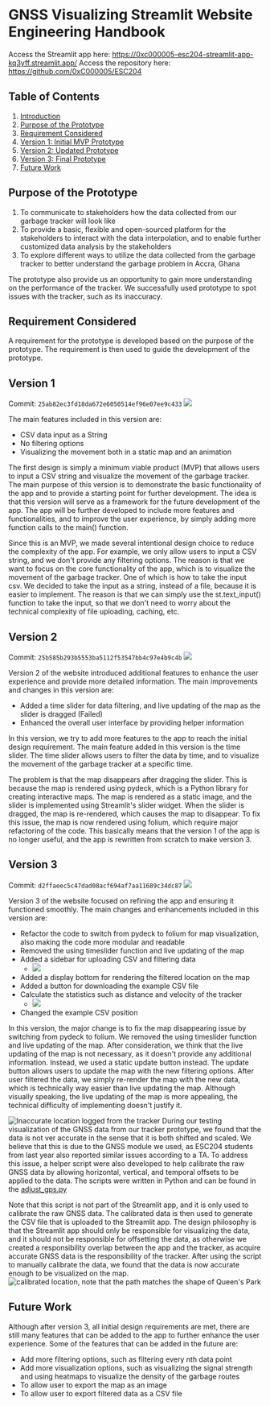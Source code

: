 # GNSS Visualizing Streamlit Website Engineering Handbook

Access the Streamlit app here: https://0xc000005-esc204-streamlit-app-kq3yff.streamlit.app/
Access the repository here: https://github.com/0xC000005/ESC204

## Table of Contents
1. [Introduction](#introduction)
2. [Purpose of the Prototype](#purpose-of-the-prototype)
3. [Requirement Considered](#requirement-considered)
4. [Version 1: Initial MVP Prototype](#Version-1)
5. [Version 2: Updated Prototype](#Version-2)
6. [Version 3: Final Prototype](#Version-3)
7. [Future Work](#future-work)

## Purpose of the Prototype
1. To communicate to stakeholders how the data collected from our garbage tracker will look like
2. To provide a basic, flexible and open-sourced platform for the stakeholders to interact with the data interpolation, and to enable further customized data analysis by the stakeholders
3. To explore different ways to utilize the data collected from the garbage tracker to better understand the garbage problem in Accra, Ghana

The prototype also provide us an opportunity to gain more understanding on the performance of the tracker. We successfully used prototype to spot issues with the tracker, such as its inaccuracy.

## Requirement Considered

A requirement for the prototype is developed based on the purpose of the prototype. The requirement is then used to guide the development of the prototype.

## Version 1
Commit: `25ab82ec3fd18da672e6050514ef96e07ee9c433`
![](https://raw.githubusercontent.com/0xC000005/ESC204/main/handbook/img_1.png)

The main features included in this version are:

- CSV data input as a String
- No filtering options
- Visualizing the movement both in a static map and an animation

The first design is simply a minimum viable product (MVP) that allows users to input a CSV string and visualize the movement of the garbage tracker. The main purpose of this version is to demonstrate the basic functionality of the app and to provide a starting point for further development. 
The idea is that this version will serve as a framework for the future development of the app. The app will be further developed to include more features and functionalities, and to improve the user experience, by simply adding more function calls to the main() function.

Since this is an MVP, we made several intentional design choice to reduce the complexity of the app. For example, we only allow users to input a CSV string, and we don't provide any filtering options. The reason is that we want to focus on the core functionality of the app, which is to visualize the movement of the garbage tracker. One of which is how to take the input csv. We decided to take the input as a string, instead of a file, because it is easier to implement. The reason is that we can simply use the st.text_input() function to take the input, so that we don't need to worry about the technical complexity of file uploading, caching, etc.

## Version 2
Commit: `25b585b293b5553ba5112f53547bb4c97e4b9c4b`
![](https://raw.githubusercontent.com/0xC000005/ESC204/main/handbook/img_2.png)

Version 2 of the website introduced additional features to enhance the user experience and provide more detailed information. The main improvements and changes in this version are:

- Added a time slider for data filtering, and live updating of the map as the slider is dragged (Failed)
- Enhanced the overall user interface by providing helper information 

In this version, we try to add more features to the app to reach the initial design requirement. The main feature added in this version is the time slider. The time slider allows users to filter the data by time, and to visualize the movement of the garbage tracker at a specific time.

The problem is that the map disappears after dragging the slider. This is because the map is rendered using pydeck, which is a Python library for creating interactive maps. The map is rendered as a static image, and the slider is implemented using Streamlit's slider widget. When the slider is dragged, the map is re-rendered, which causes the map to disappear. 
To fix this issue, the map is now rendered using folium, which require major refactoring of the code. This basically means that the version 1 of the app is no longer useful, and the app is rewritten from scratch to make version 3. 

## Version 3
Commit: `d2ffaeec5c47dad08acf694af7aa11689c34dc87`
![](https://raw.githubusercontent.com/0xC000005/ESC204/main/handbook/img_3.PNG)


Version 3 of the website focused on refining the app and ensuring it functioned smoothly. The main changes and enhancements included in this version are:

- Refactor the code to switch from pydeck to folium for map visualization, also making the code more modular and readable
- Removed the using timeslider function and live updating of the map
- Added a sidebar for uploading CSV and filtering data
  - ![](https://raw.githubusercontent.com/0xC000005/ESC204/main/handbook/img_4.PNG)
- Added a display bottom for rendering the filtered location on the map
- Added a button for downloading the example CSV file
- Calculate the statistics such as distance and velocity of the tracker
  - ![](https://raw.githubusercontent.com/0xC000005/ESC204/main/handbook/img_5.PNG)
- Changed the example CSV position

In this version, the major change is to fix the map disappearing issue by switching from pydeck to folium. We removed the using timeslider function and live updating of the map. After consideration, we think that the live updating of the map is not necessary, as it doesn't provide any additional information. Instead, we used a static update button instead. The update button allows users to update the map with the new filtering options. After user filtered the data, we simply re-render the map with the new data, which is technically way easier than live updating the map. Although visually speaking, the live updating of the map is more appealing, the technical difficulty of implementing doesn't justify it.

![Inaccurate location logged from the tracker](https://raw.githubusercontent.com/0xC000005/ESC204/main/handbook/img_6.PNG)
During our testing visualization of the GNSS data from our tracker prototype, we found that the data is not ver accurate in the sense that it is both shifted and scaled. 
We believe that this is due to the GNSS module we used, as ESC204 students from last year also reported similar issues according to a TA. To address this issue, a helper script were also developed to help calibrate the raw GNSS data by allowing horizontal, vertical, and temporal offsets to be applied to the data. The scripts were written in Python and can be found in the [adjust_gps.py](https://github.com/0xC000005/ESC204/blob/main/adjust_gps.py)

Note that this script is not part of the Streamlit app, and it is only used to calibrate the raw GNSS data. The calibrated data is then used to generate the CSV file that is uploaded to the Streamlit app. The design philosophy is that the Streamlit app should only be responsible for visualizing the data, and it should not be responsible for offsetting the data, as otherwise we created a responsibility overlap between the app and the tracker, as acquire accurate GNSS data is the responsibility of the tracker.
After using the script to manually calibrate the data, we found that the data is now accurate enough to be visualized on the map. 
![calibrated location, note that the path matches the shape of Queen's Park](https://raw.githubusercontent.com/0xC000005/ESC204/main/handbook/img_7.PNG)

## Future Work

Although after version 3, all initial design requirements are met, there are still many features that can be added to the app to further enhance the user experience. Some of the features that can be added in the future are:
- Add more filtering options, such as filtering every nth data point
- Add more visualization options, such as visualizing the signal strength and using heatmaps to visualize the density of the garbage routes
- To allow user to export the map as an image
- To allow user to export filtered data as a CSV file


